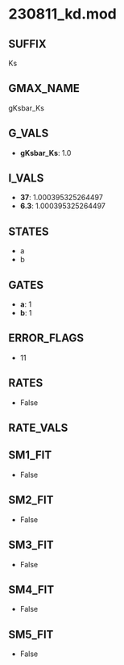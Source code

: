 # 230811_kd.mod

## SUFFIX

Ks

## GMAX_NAME

gKsbar_Ks

## G_VALS

- **gKsbar_Ks**: 1.0

## I_VALS

- **37**: 1.000395325264497
- **6.3**: 1.000395325264497

## STATES

- a
- b

## GATES

- **a**: 1
- **b**: 1

## ERROR_FLAGS

- 11

## RATES

- False

## RATE_VALS


## SM1_FIT

- False

## SM2_FIT

- False

## SM3_FIT

- False

## SM4_FIT

- False

## SM5_FIT

- False

